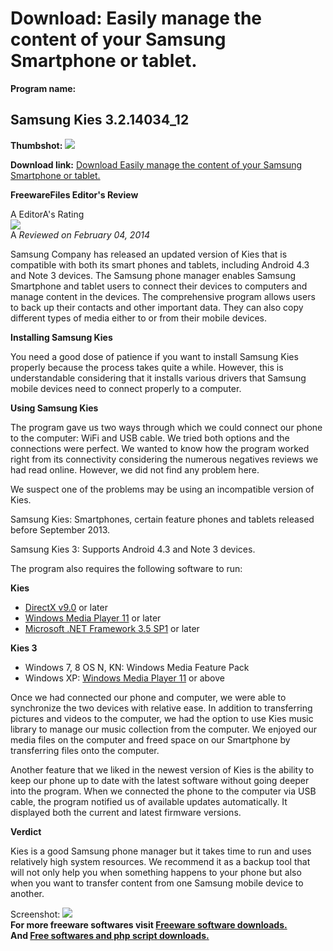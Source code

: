 # Download: Easily manage the content of your Samsung Smartphone or tablet.

**Program name:**

## Samsung Kies 3.2.14034_12

  
**Thumbshot:** ![](http://www.freewarefiles.com/screenshot/samsungkies_md.jpg)   
  
**Download link:** [Download Easily manage the content of your Samsung Smartphone or tablet.](http://freesoftwares.boysofts.com/Samsung-Kies_program_97375.html)  
  


**FreewareFiles Editor's Review**  
  


A EditorA's Rating  
![](http://www.freewarefiles.com/images/rating/4.gif)  
A _Reviewed on February 04, 2014_   
  
Samsung Company has released an updated version of Kies that is compatible with both its smart phones and tablets, including Android 4.3 and Note 3 devices. The Samsung phone manager enables Samsung Smartphone and tablet users to connect their devices to computers and manage content in the devices. The comprehensive program allows users to back up their contacts and other important data. They can also copy different types of media either to or from their mobile devices. 

**Installing Samsung Kies**

You need a good dose of patience if you want to install Samsung Kies properly because the process takes quite a while. However, this is understandable considering that it installs various drivers that Samsung mobile devices need to connect properly to a computer.

**Using Samsung Kies**

The program gave us two ways through which we could connect our phone to the computer: WiFi and USB cable. We tried both options and the connections were perfect. We wanted to know how the program worked right from its connectivity considering the numerous negatives reviews we had read online. However, we did not find any problem here.

We suspect one of the problems may be using an incompatible version of Kies. 

Samsung Kies: Smartphones, certain feature phones and tablets released before September 2013.

Samsung Kies 3: Supports Android 4.3 and Note 3 devices.

The program also requires the following software to run:

**Kies**

  * [DirectX v9.0](http://www.freewarefiles.com/DirectX90c-Redistributable_program_516.html) or later 
  * [Windows Media Player 11](http://www.freewarefiles.com/Windows-Media-Player-XP_program_11691.html) or later 
  * [Microsoft .NET Framework 3.5 SP1](http://www.freewarefiles.com/Microsoft-NET-Framework-3-5-SP1_program_31320.html) or later 

**Kies 3**

  * Windows 7, 8 OS N, KN: Windows Media Feature Pack 
  * Windows XP: [Windows Media Player 11](http://www.freewarefiles.com/Windows-Media-Player-XP_program_11691.html) or above 

Once we had connected our phone and computer, we were able to synchronize the two devices with relative ease. In addition to transferring pictures and videos to the computer, we had the option to use Kies music library to manage our music collection from the computer. We enjoyed our media files on the computer and freed space on our Smartphone by transferring files onto the computer.

Another feature that we liked in the newest version of Kies is the ability to keep our phone up to date with the latest software without going deeper into the program. When we connected the phone to the computer via USB cable, the program notified us of available updates automatically. It displayed both the current and latest firmware versions.

**Verdict**

Kies is a good Samsung phone manager but it takes time to run and uses relatively high system resources. We recommend it as a backup tool that will not only help you when something happens to your phone but also when you want to transfer content from one Samsung mobile device to another. 

  
  
Screenshot: ![](http://www.freewarefiles.com/screenshot/samsungkies.jpg)   
**For more freeware softwares visit [Freeware software downloads.](http://freesoftwares.boysofts.com/)**   
**And [Free softwares and php script downloads.](http://www.boysofts.com/)**

